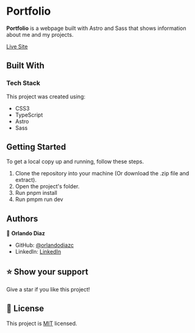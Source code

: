 <!--
HOW TO USE:
This is an example of how you may give instructions on setting up your project locally.

Modify this file to match your project and remove sections that don't apply.

REQUIRED SECTIONS:
- Table of Contents
- About the Project
  - Built With
  - Live Demo
- Getting Started
- Authors
- Future Features
- Contributing
- Show your support
- Acknowledgements
- License

OPTIONAL SECTIONS:
- FAQ

After you're finished please remove all the comments and instructions!
-->

# Portfolio <a name="about-project"></a>

**Portfolio** is a webpage built with Astro and Sass that shows information about me and my projects.

[Live Site](https://orlandodiaz.vercel.app/)

## Built With <a name="built-with"></a>

### Tech Stack <a name="tech-stack"></a>

This project was created using:

  <ul>
    <li>CSS3</li>
    <li>TypeScript</li>
    <li>Astro</li>
    <li>Sass</li>
  </ul>

<!-- Features -->

## Getting Started <a name="getting-started"></a>

To get a local copy up and running, follow these steps.

1. Clone the repository into your machine (Or download the .zip file and extract).
2. Open the project's folder.
3. Run pnpm install
4. Run pmpm run dev

## Authors <a name="authors"></a>

👤 **Orlando Diaz**

- GitHub: [@orlandodiazc](https://github.com/orlandodiazc)
- LinkedIn: [LinkedIn](www.linkedin.com/in/orlando-diaz-conde)

<!-- FUTURE FEATURES -->

## ⭐️ Show your support <a name="support"></a>

Give a star if you like this project!

<!-- LICENSE -->

## 📝 License <a name="license"></a>

This project is [MIT](./LICENSE) licensed.
